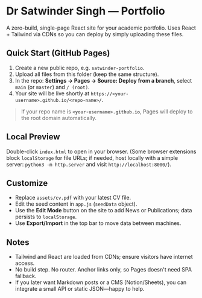 # Dr Satwinder Singh — Portfolio 

A zero-build, single-page React site for your academic portfolio. Uses React + Tailwind via CDNs so you can deploy by simply uploading these files.

## Quick Start (GitHub Pages)

1. Create a new public repo, e.g. `satwinder-portfolio`.
2. Upload all files from this folder (keep the same structure).
3. In the repo: **Settings → Pages → Source: Deploy from a branch**, select `main` (or `master`) and `/ (root)`.
4. Your site will be live shortly at `https://<your-username>.github.io/<repo-name>/`.

> If your repo name is **`<your-username>.github.io`**, Pages will deploy to the root domain automatically.

## Local Preview

Double-click `index.html` to open in your browser. (Some browser extensions block `localStorage` for file URLs; if needed, host locally with a simple server: `python3 -m http.server` and visit `http://localhost:8000/`).

## Customize

- Replace `assets/cv.pdf` with your latest CV file.
- Edit the seed content in `app.js` (`seedData` object).
- Use the **Edit Mode** button on the site to add News or Publications; data persists to `localStorage`.
- Use **Export/Import** in the top bar to move data between machines.

## Notes

- Tailwind and React are loaded from CDNs; ensure visitors have internet access.
- No build step. No router. Anchor links only, so Pages doesn't need SPA fallback.
- If you later want Markdown posts or a CMS (Notion/Sheets), you can integrate a small API or static JSON—happy to help.
